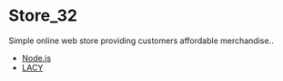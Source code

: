 # Store_32
Simple online web store providing customers affordable merchandise..
* [Node.js](https://nodejs.org)
* [LACY](Http)
